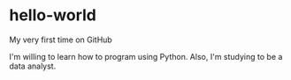 # hello-world
My very first time on GitHub


I'm willing to learn how to program using Python. Also, I'm studying to be a data analyst. 
